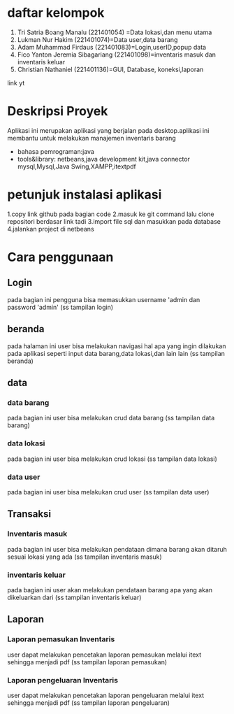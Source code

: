 # daftar kelompok
1. Tri Satria Boang Manalu (221401054) =Data lokasi,dan menu utama
2. Lukman Nur Hakim (221401074)=Data user,data barang
3. Adam Muhammad Firdaus (221401083)=Login,userID,popup data
4. Fico Yanton Jeremia Sibagariang (221401098)=inventaris masuk dan inventaris keluar
5. Christian Nathaniel (221401136)=GUI, Database, koneksi,laporan

link yt

# Deskripsi Proyek
Aplikasi ini merupakan aplikasi yang berjalan pada desktop.aplikasi ini membantu untuk melakukan manajemen inventaris barang
- bahasa pemrograman:java
- tools&library: netbeans,java development kit,java connector mysql,Mysql,Java Swing,XAMPP,itextpdf
# petunjuk instalasi aplikasi
1.copy link github pada bagian code
2.masuk ke git command lalu clone repositori berdasar link tadi
3.import file sql dan masukkan pada database
4.jalankan project di netbeans
# Cara penggunaan
## Login 
pada bagian ini pengguna bisa memasukkan username 'admin dan password 'admin'
(ss tampilan login)
## beranda
pada halaman ini user bisa melakukan navigasi hal apa yang ingin dilakukan pada aplikasi seperti input data barang,data lokasi,dan lain lain
(ss tampilan beranda)
## data
### data barang
pada bagian ini user bisa melakukan crud data barang 
(ss tampilan data barang)
### data lokasi
pada bagian ini user bisa melakukan crud lokasi
(ss tampilan data lokasi)
### data user 
pada bagian ini user bisa melakukan crud user
(ss tampilan data user)
## Transaksi 
### Inventaris masuk
pada bagian ini user bisa melakukan pendataan dimana barang akan ditaruh sesuai lokasi yang ada
(ss tampilan inventaris masuk)
### inventaris keluar
pada bagian ini user akan melakukan pendataan barang apa yang akan dikeluarkan dari 
(ss tampilan inventaris keluar)
## Laporan
### Laporan pemasukan Inventaris
user dapat melakukan pencetakan laporan pemasukan melalui itext sehingga menjadi pdf
(ss tampilan laporan pemasukan)
### Laporan pengeluaran Inventaris
user dapat melakukan pencetakan laporan pengeluaran melalui itext sehingga menjadi pdf
(ss tampilan laporan pengeluaran)
